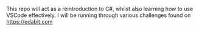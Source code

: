 This repo will act as a reintroduction to C#, whilst also learning how to use VSCode effectively.
I will be running through various challenges found on https://edabit.com
